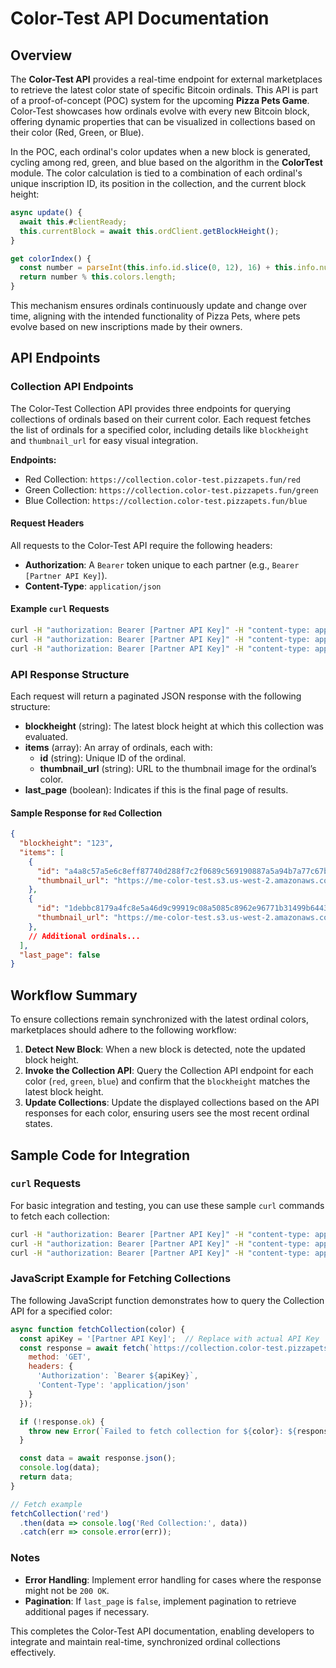 # Color-Test API Documentation

## Overview
The **Color-Test API** provides a real-time endpoint for external marketplaces to retrieve the latest color state of specific Bitcoin ordinals. This API is part of a proof-of-concept (POC) system for the upcoming **Pizza Pets Game**. Color-Test showcases how ordinals evolve with every new Bitcoin block, offering dynamic properties that can be visualized in collections based on their color (Red, Green, or Blue). 

In the POC, each ordinal's color updates when a new block is generated, cycling among red, green, and blue based on the algorithm in the **ColorTest** module. The color calculation is tied to a combination of each ordinal's unique inscription ID, its position in the collection, and the current block height:

```javascript
async update() {
  await this.#clientReady;
  this.currentBlock = await this.ordClient.getBlockHeight();
}

get colorIndex() {
  const number = parseInt(this.info.id.slice(0, 12), 16) + this.info.number + this.currentBlock;
  return number % this.colors.length;
}
```

This mechanism ensures ordinals continuously update and change over time, aligning with the intended functionality of Pizza Pets, where pets evolve based on new inscriptions made by their owners.

## API Endpoints

### Collection API Endpoints
The Color-Test Collection API provides three endpoints for querying collections of ordinals based on their current color. Each request fetches the list of ordinals for a specified color, including details like `blockheight` and `thumbnail_url` for easy visual integration.

**Endpoints:**
- Red Collection: `https://collection.color-test.pizzapets.fun/red`
- Green Collection: `https://collection.color-test.pizzapets.fun/green`
- Blue Collection: `https://collection.color-test.pizzapets.fun/blue`

#### Request Headers
All requests to the Color-Test API require the following headers:
- **Authorization**: A `Bearer` token unique to each partner (e.g., `Bearer [Partner API Key]`).
- **Content-Type**: `application/json`

#### Example `curl` Requests
```bash
curl -H "authorization: Bearer [Partner API Key]" -H "content-type: application/json" https://collection.color-test.pizzapets.fun/red
curl -H "authorization: Bearer [Partner API Key]" -H "content-type: application/json" https://collection.color-test.pizzapets.fun/green
curl -H "authorization: Bearer [Partner API Key]" -H "content-type: application/json" https://collection.color-test.pizzapets.fun/blue
```

### API Response Structure

Each request will return a paginated JSON response with the following structure:

- **blockheight** (string): The latest block height at which this collection was evaluated.
- **items** (array): An array of ordinals, each with:
  - **id** (string): Unique ID of the ordinal.
  - **thumbnail_url** (string): URL to the thumbnail image for the ordinal’s color.
- **last_page** (boolean): Indicates if this is the final page of results.

#### Sample Response for `Red` Collection
```json
{
  "blockheight": "123",
  "items": [
    {
      "id": "a4a8c57a5e6c8eff87740d288f7c2f0689c569190887a5a94b7a77c67b27ac09i0",
      "thumbnail_url": "https://me-color-test.s3.us-west-2.amazonaws.com/red.png"
    },
    {
      "id": "1debbc8179a4fc8e5a46d9c99919c08a5085c8962e96771b31499b6443c199eai0",
      "thumbnail_url": "https://me-color-test.s3.us-west-2.amazonaws.com/red.png"
    },
    // Additional ordinals...
  ],
  "last_page": false
}
```

## Workflow Summary

To ensure collections remain synchronized with the latest ordinal colors, marketplaces should adhere to the following workflow:

1. **Detect New Block**: When a new block is detected, note the updated block height.
2. **Invoke the Collection API**: Query the Collection API endpoint for each color (`red`, `green`, `blue`) and confirm that the `blockheight` matches the latest block height.
3. **Update Collections**: Update the displayed collections based on the API responses for each color, ensuring users see the most recent ordinal states.

## Sample Code for Integration

### `curl` Requests
For basic integration and testing, you can use these sample `curl` commands to fetch each collection:

```bash
curl -H "authorization: Bearer [Partner API Key]" -H "content-type: application/json" https://collection.color-test.pizzapets.fun/red
curl -H "authorization: Bearer [Partner API Key]" -H "content-type: application/json" https://collection.color-test.pizzapets.fun/green
curl -H "authorization: Bearer [Partner API Key]" -H "content-type: application/json" https://collection.color-test.pizzapets.fun/blue
```

### JavaScript Example for Fetching Collections

The following JavaScript function demonstrates how to query the Collection API for a specified color:

```javascript
async function fetchCollection(color) {
  const apiKey = '[Partner API Key]';  // Replace with actual API Key
  const response = await fetch(`https://collection.color-test.pizzapets.fun/${color}`, {
    method: 'GET',
    headers: {
      'Authorization': `Bearer ${apiKey}`,
      'Content-Type': 'application/json'
    }
  });

  if (!response.ok) {
    throw new Error(`Failed to fetch collection for ${color}: ${response.statusText}`);
  }

  const data = await response.json();
  console.log(data);
  return data;
}

// Fetch example
fetchCollection('red')
  .then(data => console.log('Red Collection:', data))
  .catch(err => console.error(err));
```

### Notes
- **Error Handling**: Implement error handling for cases where the response might not be `200 OK`.
- **Pagination**: If `last_page` is `false`, implement pagination to retrieve additional pages if necessary.

This completes the Color-Test API documentation, enabling developers to integrate and maintain real-time, synchronized ordinal collections effectively.
